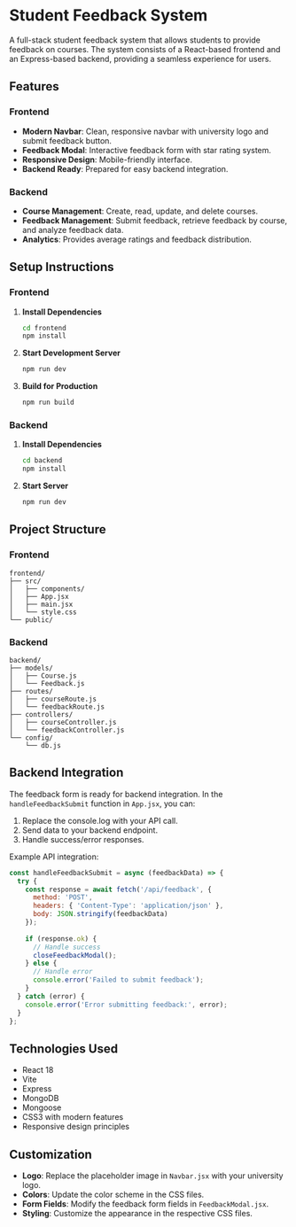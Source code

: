 # Student Feedback System

A full-stack student feedback system that allows students to provide feedback on courses. The system consists of a React-based frontend and an Express-based backend, providing a seamless experience for users.

## Features

### Frontend
- **Modern Navbar**: Clean, responsive navbar with university logo and submit feedback button.
- **Feedback Modal**: Interactive feedback form with star rating system.
- **Responsive Design**: Mobile-friendly interface.
- **Backend Ready**: Prepared for easy backend integration.

### Backend
- **Course Management**: Create, read, update, and delete courses.
- **Feedback Management**: Submit feedback, retrieve feedback by course, and analyze feedback data.
- **Analytics**: Provides average ratings and feedback distribution.

## Setup Instructions

### Frontend
1. **Install Dependencies**
   ```bash
   cd frontend
   npm install
   ```

2. **Start Development Server**
   ```bash
   npm run dev
   ```

3. **Build for Production**
   ```bash
   npm run build
   ```

### Backend
1. **Install Dependencies**
   ```bash
   cd backend
   npm install
   ```

2. **Start Server**
   ```bash
   npm run dev
   ```

## Project Structure

### Frontend
```
frontend/
├── src/
│   ├── components/
│   ├── App.jsx
│   ├── main.jsx
│   └── style.css
└── public/
```

### Backend
```
backend/
├── models/
│   ├── Course.js
│   └── Feedback.js
├── routes/
│   ├── courseRoute.js
│   └── feedbackRoute.js
├── controllers/
│   ├── courseController.js
│   └── feedbackController.js
└── config/
    └── db.js
```

## Backend Integration

The feedback form is ready for backend integration. In the `handleFeedbackSubmit` function in `App.jsx`, you can:

1. Replace the console.log with your API call.
2. Send data to your backend endpoint.
3. Handle success/error responses.

Example API integration:
```javascript
const handleFeedbackSubmit = async (feedbackData) => {
  try {
    const response = await fetch('/api/feedback', {
      method: 'POST',
      headers: { 'Content-Type': 'application/json' },
      body: JSON.stringify(feedbackData)
    });
    
    if (response.ok) {
      // Handle success
      closeFeedbackModal();
    } else {
      // Handle error
      console.error('Failed to submit feedback');
    }
  } catch (error) {
    console.error('Error submitting feedback:', error);
  }
};
```

## Technologies Used
- React 18
- Vite
- Express
- MongoDB
- Mongoose
- CSS3 with modern features
- Responsive design principles

## Customization
- **Logo**: Replace the placeholder image in `Navbar.jsx` with your university logo.
- **Colors**: Update the color scheme in the CSS files.
- **Form Fields**: Modify the feedback form fields in `FeedbackModal.jsx`.
- **Styling**: Customize the appearance in the respective CSS files.
